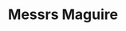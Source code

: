 ---
title: "Messrs Maguire"
address: "O'Connell Bridge, 1-2 Burgh Quay, Dublin City Centre, Co. Dublin, Dublin 2"
tel: "+353 (0)16 70 5777"
county: "Dublin"
category: "Irish Restaurants"
type: "Content"
lat: "53.346923828125"
lng: "-6.2581024169921875"
---